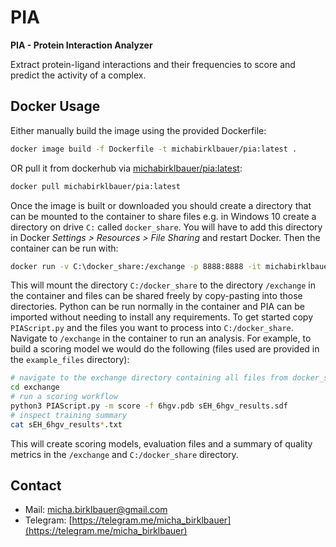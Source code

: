 # PIA

**PIA - Protein Interaction Analyzer**

Extract protein-ligand interactions and their frequencies to score and predict the activity of a complex.

## Docker Usage

Either manually build the image using the provided Dockerfile:

```bash
docker image build -f Dockerfile -t michabirklbauer/pia:latest .
```

OR pull it from dockerhub via [michabirklbauer/pia:latest](https://hub.docker.com/r/michabirklbauer/pia):

```bash
docker pull michabirklbauer/pia:latest
```

Once the image is built or downloaded you should create a directory that can be mounted to the container to share files e.g. in Windows 10 create a directory on drive `C:` called `docker_share`. You will have to add this directory in Docker *Settings > Resources > File Sharing* and restart Docker. Then the container can be run with:

```bash
docker run -v C:\docker_share:/exchange -p 8888:8888 -it michabirklbauer/pia:latest
```

This will mount the directory `C:/docker_share` to the directory `/exchange` in the container and files can be shared freely by copy-pasting into those directories. Python can be run normally in the container and PIA can be imported without needing to install any requirements. To get started copy `PIAScript.py` and the files you want to process into `C:/docker_share`. Navigate to `/exchange` in the container to run an analysis. For example, to build a scoring model we would do the following (files used are provided in the `example_files` directory):

```bash
# navigate to the exchange directory containing all files from docker_share
cd exchange
# run a scoring workflow
python3 PIAScript.py -m score -f 6hgv.pdb sEH_6hgv_results.sdf
# inspect training summary
cat sEH_6hgv_results*.txt
```

This will create scoring models, evaluation files and a summary of quality metrics in the `/exchange` and `C:/docker_share` directory.

## Contact

- Mail: [micha.birklbauer@gmail.com](mailto:micha.birklbauer@gmail.com)
- Telegram: [https://telegram.me/micha_birklbauer](https://telegram.me/micha_birklbauer)
